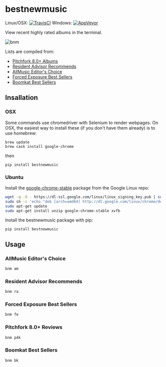 # bestnewmusic
Linux/OSX: [![TravisCI](https://travis-ci.org/ddbourgin/bestnewmusic.svg)](https://travis-ci.org/ddbourgin/bestnewmusic)
Windows: [![AppVeyor](https://ci.appveyor.com/api/projects/status/github/ddbourgin/bestnewmusic?svg=True)](https://ci.appveyor.com/project/ddbourgin/bestnewmusic)

View recent highly rated albums in the terminal. 

![bnm](images/bnm.gif "bnm p4k")

Lists are compiled from:
- [Pitchfork 8.0+ Albums](https://pitchfork.com/best/high-scoring-albums/)
- [Resident Advisor Recommends](https://www.residentadvisor.net/reviews.aspx?format=recommend)
- [AllMusic Editor's Choice](https://www.allmusic.com/newreleases/editorschoice)
- [Forced Exposure Best Sellers](https://forcedexposure.com/Best/BestIndex.html)
- [Boomkat Best Sellers](https://boomkat.com/bestsellers)

## Insallation
### OSX
Some commands use chromedriver with Selenium to render webpages. On OSX, the easiest way to install these (if you don't have them already) is to use homebrew:
```
brew update
brew cask install google-chrome
```
then
```
pip install bestnewmusic
```

### Ubuntu
Install the [google-chrome-stable](https://www.ubuntuupdates.org/ppa/google_chrome?dist=stable) package from the Google Linux repo:
```bash
wget -q -O - https://dl-ssl.google.com/linux/linux_signing_key.pub | sudo apt-key add - 
sudo sh -c 'echo "deb [arch=amd64] http://dl.google.com/linux/chrome/deb/ stable main" >> /etc/apt/sources.list.d/google.list'
sudo apt-get update 
sudo apt-get install unzip google-chrome-stable xvfb
```

Install the bestnewmusic package with pip:
```
pip install bestnewmusic
```

## Usage
### AllMusic Editor's Choice
```bash
bnm am
```
### Resident Advisor Recommends
```bash
bnm ra
```
### Forced Exposure Best Sellers
```bash
bnm fe
```
### Pitchfork 8.0+ Reviews
```bash
bnm p4k
```
### Boomkat Best Sellers
```bash
bnm bk
```
